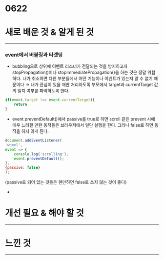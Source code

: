 # 0622

# 새로 배운 것 & 알게 된 것

---

### event에서 버블링과 타겟팅

- bubbling으로 상위에 이벤트 리스너가 전달되는 것을 방지하고자 stopPropagation()이나 stopImmediatePropagation()을 하는 것은 정말 위험하다. 내가 취소하면 다른 부분들에서 어떤 기능이나 이벤트가 있는지 알 수 없기 때문이다 
→ 내가 관심이 있을 때만 처리하도록 부모에서 target과 currentTarget 값의 일치 여부를 파악하도록 한다.

```jsx
if(event.target !== event.currentTarget){
	return
}
```

- event.preventDefault()에서 passive를 true로 하면 scroll 같은 prevent 시에 매우 느려질 만한 동작들은 브라우저에서 일단 실행을 한다. 그러나 false로 하면 동작을 하지 않게 된다.

```jsx
document.addEventListener(
'wheel',
event => {
	console.log('scrolling');
	event.preventDefault();
},
{passive: false}
);
```

(passive로 되어 있는 것들은 웬만하면 false로 쓰지 않는 것이 좋다)

- 

# 개선 필요 & 해야 할 것

---

# 느낀 것

---